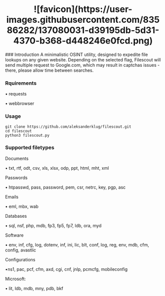 <h1 align="center">
  <br>
![favicon](https://user-images.githubusercontent.com/83586282/137080031-d39195db-5d31-4370-b368-d448246e0fcd.png)
  </br>
</h1>
### Introduction
A minimalistic OSINT utility, designed to expedite file lookups on any given website.
Depending on the selected flag, Filescout will send multiple request to Google.com, which may result in captchas issues - there, please allow time between searches.

### Rquirements

• requests

• webbrowser

### Usage
```
git clone https://github.com/aleksanderklug/filescout.git
cd filescout
python3 filescout.py
```

### Supported filetypes

Documents

• txt, rtf, odt, csv, xls, xlsx, odp, ppt, html, mht, xml

Passwords

• htpasswd, pass, password, pem, csr, netrc, key, pgp, asc

Emails 

• eml, mbx, wab

Databases

• sql, nsf, php, mdb, fp3, fp5, fp7, ldb, ora, myd

Software 

• env, inf, cfg, log, dotenv, inf, ini, lic, blt, conf, log, reg, env, mdb, cfm, config, avastlic

Configurations

•ns1, pac, pcf, cfm, axd, cgi, cnf, jnlp, pcmcfg, mobileconfig

Microsoft:

• lit, ldb, mdb, mny, pdb, bkf
